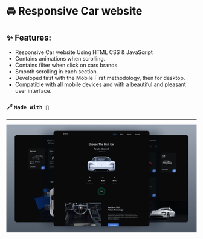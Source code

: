 # 🚘 Responsive Car website
## ✨ Features:

- Responsive Car website Using HTML CSS & JavaScript
- Contains animations when scrolling.
- Contains filter when click on cars brands.
- Smooth scrolling in each section.
- Developed first with the Mobile First methodology, then for desktop.
- Compatible with all mobile devices and with a beautiful and pleasant user interface.

### 🪄 `Made With 🤍`
---
![preview image](/preview.png)
